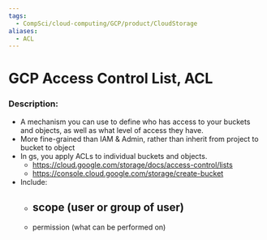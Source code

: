 ```yaml
---
tags:
  - CompSci/cloud-computing/GCP/product/CloudStorage
aliases:
  - ACL
---
```

# GCP Access Control List, ACL
### Description:
- A mechanism you can use to define who has access to your buckets and objects, as well as what level of access they have.
- More fine-grained than IAM & Admin, rather than inherit from project to bucket to object
- In gs, you apply ACLs to individual buckets and objects.
	- https://cloud.google.com/storage/docs/access-control/lists
	- https://console.cloud.google.com/storage/create-bucket
- Include:
	- scope (user or group of user) 
		- 
	- permission (what can be performed on)